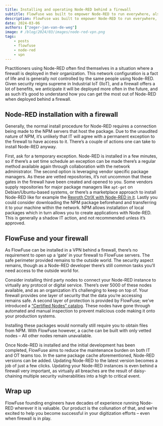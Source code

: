 ```yaml
---
title: Installing and operating Node-RED behind a firewall
subtitle: FlowFuse was built to empower Node-RED to run everywhere, also behind a firewall
description: FlowFuse was built to empower Node-RED to run everywhere, also behind a firewall
date: 2024-03-06
authors: ["zeger-jan-van-de-weg"]
image: # /blog/2024/03/images/node-red-vpn.png
tags:
    - posts
    - flowfuse
    - node-red
    - vpn
---
```


Practitioners using Node-RED often find themselves in a situation where a firewall
is deployed in their organization. This network configuration is a fact of life and is generally not controlled by the same people using Node-RED. Given security reigns supreme in Industrial IoT (IIoT), and a firewall offers a lot of benefits, we anticipate it will be deployed more often in the future, and as such it’s good to understand how you can get the most out of Node-RED when deployed behind a firewall.

<!--more-->

## Node-RED installation with a firewall

Generally, the normal install procedure for Node-RED requires a connection being made to the NPM servers that host the package. Due to the unaudited nature of NPM, it’s unlikely that IT will agree with a permanent exception to the firewall to have access to it. There’s a couple of actions one can take to install Node-RED anyway.

First, ask for a temporary exception. Node-RED is installed in a few minutes, so if there’s a set time schedule an exception can be made there’s a regular method available again through collaboration with the network administrator. The second option is leveraging vendor specific package managers. As these are vetted repositories, it’s not uncommon that these gates in the firewall have been created and opened to you. Some vendors supply repositories for major package managers like `apt-get` on Debian/Ubuntu-based systems, or there’s a marketplace approach to install Node-RED like for example the [Rexroth CtrlX with Node-RED in it](https://developer.community.boschrexroth.com/t5/Store-and-How-to/FlowFuse-Node-RED/ba-p/82135). Lastly you could consider downloading the NPM package beforehand and transferring it to your machine within the network. NPM allows installation of local packages which in turn allows you to create applications with Node-RED. This is generally a shadow IT action, and not recommended unless it’s approved.

## FlowFuse and your firewall

As FlowFuse can be installed in a VPN behind a firewall, there’s no requirement to open up a ‘gate’ in your firewall to FlowFuse servers. The safe perimeter provided remains to the outside world. The security aspect remains, though as a Node-RED developer there’s still common tasks you’ll need access to the outside world for.

Consider installing third party nodes to connect your Node-RED instance to virtually any protocol or digital service. There’s over 5000 of these nodes available, and as an organization it’s challenging to keep on top of. Your firewall provides one layer of security that the data you’re accessing remains safe. A second layer of protection is provided by FlowFuse; we’ve introduced a [“Certified Nodes” catalog](https://flowfuse.com/certified-nodes/). These nodes have gone through automated and manual inspection to prevent malicious code making it onto your production systems.

Installing these packages would normally still require you to obtain files from NPM. With FlowFuse however, a cache can be built with only vetted nodes – All other nodes remain unavailable.

Once Node-RED is installed and the initial development has been completed, FlowFuse aims to reduce the maintenance burden on both IT and OT teams too. In the same package cache aforementioned, Node-RED versions can be added. Updating Node-RED to the latest version becomes a job of just a few clicks. Updating your Node-RED instances is even behind a firewall very important, as virtually all breaches are the result of daisy-chaining multiple security vulnerabilities into a high to critical event.

## Wrap up

FlowFuse founding engineers have decades of experience running Node-RED wherever it is valuable. Our product is the collunation of that, and we’re excited to help you become successful in your digitization efforts – even when firewall is in play.
